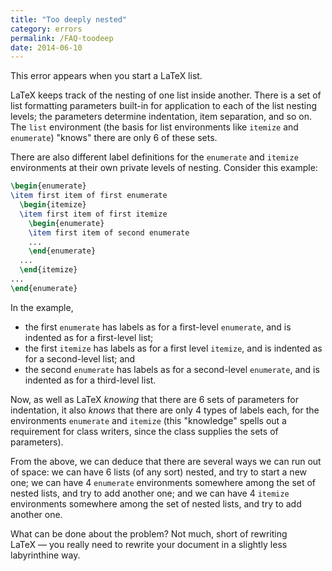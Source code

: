 ```yaml
---
title: "Too deeply nested"
category: errors
permalink: /FAQ-toodeep
date: 2014-06-10
---
```


This error appears when you start a LaTeX list.

LaTeX keeps track of the nesting of one list inside another.  There
is a set of list formatting parameters built-in for application to
each of the list nesting levels; the parameters determine indentation,
item separation, and so on.  The `list` environment (the
basis for list environments like `itemize` and
`enumerate`) "knows" there are only 6 of these sets.

There are also different label definitions for the
`enumerate` and `itemize` environments at
their own private levels of nesting.  Consider this example:
```latex
\begin{enumerate}
\item first item of first enumerate
  \begin{itemize}
  \item first item of first itemize
    \begin{enumerate}
    \item first item of second enumerate
    ...
    \end{enumerate}
  ...
  \end{itemize}
...
\end{enumerate}
```
In the example,
  

-  the first `enumerate` has labels as for a
    first-level `enumerate`, and is indented as for a
    first-level list;
-  the first `itemize` has labels as for a first level
    `itemize`, and is indented as for a second-level list;
    and
-  the second `enumerate` has labels as for a
    second-level `enumerate`, and is indented as for a
    third-level list.

Now, as well as LaTeX _knowing_ that there are 6&nbsp;sets of
parameters for indentation, it also _knows_ that there are only
4&nbsp;types of labels each, for the environments `enumerate`
and `itemize` (this "knowledge" spells out a requirement
for class writers, since the class supplies the sets of parameters).

From the above, we can deduce that there are several ways we can run
out of space: we can have 6&nbsp;lists (of any sort) nested, and try to
start a new one; we can have 4&nbsp;`enumerate` environments
somewhere among the set of nested lists, and try to add another one;
and we can have 4&nbsp;`itemize` environments somewhere among
the set of nested lists, and try to add another one.

What can be done about the problem?  Not much, short of rewriting
LaTeX&nbsp;&mdash; you really need to rewrite your document in a slightly
less labyrinthine way.

